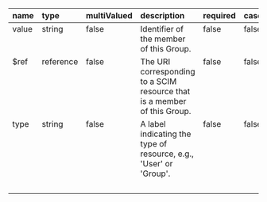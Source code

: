<table style="border: 1px black;">
	<thead style="text-align: left">
		<tr>
			<th>name</th>
			<th>type</th>
			<th>multiValued</th>
			<th>description</th>
			<th>required</th>
			<th>caseExact</th>
			<th>mutability</th>
			<th>returned</th>
			<th>uniqueness</th>
		</tr>
	</thead>
	<tbody  style="vertical-align: top">
		<tr>
			<td>value</td>
			<td>string</td>
			<td>false</td>
			<td>Identifier of the member of this Group.</td>
			<td>false</td>
			<td>false</td>
			<td>immutable</td>
			<td>default</td>
			<td>none</td>
		</tr>
		<tr>
			<td>$ref</td>
			<td>reference</td>
			<td>false</td>
			<td>The URI corresponding to a SCIM resource that is a member of this Group.</td>
			<td>false</td>
			<td>false</td>
			<td>immutable</td>
			<td>default</td>
			<td>none</td>
		</tr>
		<tr>
			<td>type</td>
			<td>string</td>
			<td>false</td>
			<td>A label indicating the type of resource, e.g., 'User' or 'Group'.</td>
			<td>false</td>
			<td>false</td>
			<td>immutable</td>
			<td>default</td>
			<td>none</td>
		</tr>
		<tr>
			<td></td>
			<td>&nbsp;</td>
			<td>&nbsp;</td>
			<td>&nbsp;</td>
			<td>&nbsp;</td>
			<td>&nbsp;</td>
			<td>&nbsp;</td>
			<td>&nbsp;</td>
			<td>&nbsp;</td>
		</tr>
	</tbody>
</table>